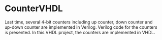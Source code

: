 # CounterVHDL
Last time, several 4-bit counters including up counter, down counter and up-down counter are implemented in Verilog. Verilog code for the counters is presented.  In this VHDL project, the counters are implemented in VHDL. 
